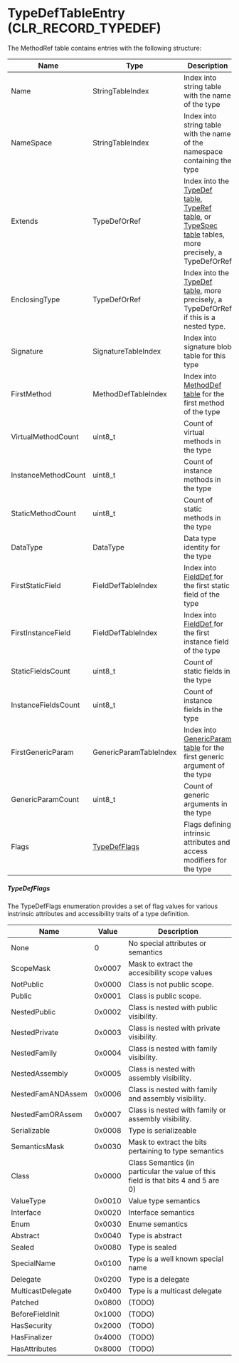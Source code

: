 # TypeDefTableEntry (CLR_RECORD_TYPEDEF)

The MethodRef table contains entries with the following structure:

| Name | Type | Description  
|---------------------|---------------------|------------  
| Name                | StringTableIndex | Index into string table with the name of the type
| NameSpace           | StringTableIndex | Index into string table with the name of the namespace containing the type
| Extends             | TypeDefOrRef | Index into the [TypeDef table](TypeDefTableEntry.md), [TypeRef table](TypeRefTableEntry.md), or [TypeSpec table](TypeSpecTableEntry.md) tables, more precisely, a TypeDefOrRef
| EnclosingType       | TypeDefOrRef | Index into the [TypeDef table](TypeDefTableEntry.md), more precisely, a TypeDefOrRef if this is a nested type.
| Signature           | SignatureTableIndex | Index into signature blob table for this type
| FirstMethod         | MethodDefTableIndex | Index into [MethodDef table](MethodDefTableEntry.md) for the first method of the type
| VirtualMethodCount  | uint8_t | Count of virtual methods in the type
| InstanceMethodCount | uint8_t | Count of instance methods in the type
| StaticMethodCount   | uint8_t | Count of static methods in the type
| DataType            | DataType | Data type identity for the type
| FirstStaticField    | FieldDefTableIndex | Index into [FieldDef ](FieldDefTableEntry.md) for the first static field of the type
| FirstInstanceField  | FieldDefTableIndex | Index into [FieldDef ](FieldDefTableEntry.md) for the first instance field of the type
| StaticFieldsCount   | uint8_t | Count of static fields in the type
| InstanceFieldsCount | uint8_t | Count of instance fields in the type
| FirstGenericParam   | GenericParamTableIndex | Index into [GenericParam table](GenericParamTableEntry.md) for the first generic argument of the type
| GenericParamCount   | uint8_t | Count of generic arguments in the type
| Flags               | [TypeDefFlags](#TypeDefFLags) | Flags defining intrinsic attributes and access modifiers for the type

##### TypeDefFlags

The TypeDefFlags enumeration provides a set of flag values for various instrinsic attributes and accessibility traits of a type definition.


| Name               | Value  | Description  
|--------------------|--------|------------
|               None | 0      | No special attributes or semantics
|          ScopeMask | 0x0007 | Mask to extract the accesibility scope values
|          NotPublic | 0x0000 | Class is not public scope.
|             Public | 0x0001 | Class is public scope.
|       NestedPublic | 0x0002 | Class is nested with public visibility.
|      NestedPrivate | 0x0003 | Class is nested with private visibility.
|       NestedFamily | 0x0004 | Class is nested with family visibility.
|     NestedAssembly | 0x0005 | Class is nested with assembly visibility.
|  NestedFamANDAssem | 0x0006 | Class is nested with family and assembly visibility.
|   NestedFamORAssem | 0x0007 | Class is nested with family or assembly visibility.
|       Serializable | 0x0008 | Type is serializeable
|      SemanticsMask | 0x0030 | Mask to extract the bits pertaining to type semantics
|              Class | 0x0000 | Class Semantics (in particular the value of this field is that bits 4 and 5 are 0)
|          ValueType | 0x0010 | Value type semantics
|          Interface | 0x0020 | Interface semantics
|               Enum | 0x0030 | Enume semantics
|           Abstract | 0x0040 | Type is abstract
|             Sealed | 0x0080 | Type is sealed
|        SpecialName | 0x0100 | Type is a well known special name
|           Delegate | 0x0200 | Type is a delegate
|  MulticastDelegate | 0x0400 | Type is a multicast delegate
|            Patched | 0x0800 | (TODO)
|    BeforeFieldInit | 0x1000 | (TODO)
|        HasSecurity | 0x2000 | (TODO)
|       HasFinalizer | 0x4000 | (TODO)
|      HasAttributes | 0x8000 | (TODO)
